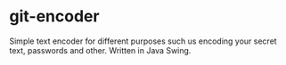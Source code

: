# git-encoder
Simple text encoder for different purposes such us encoding your secret text, passwords and other. Written in Java Swing.
